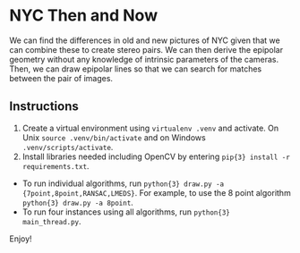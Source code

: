 # NYC Then and Now
We can find the differences in old and new pictures of NYC given that we can combine these to create stereo pairs. We can then derive the epipolar geometry without any knowledge of intrinsic parameters of the cameras. Then, we can draw epipolar lines so that we can search for matches between the pair of images.

## Instructions
1. Create a virtual environment using `virtualenv .venv` and activate. On Unix `source .venv/bin/activate` and on Windows `.venv/scripts/activate`.
2. Install libraries needed including OpenCV by entering `pip{3} install -r requirements.txt`.
* To run individual algorithms, run `python{3} draw.py -a {7point,8point,RANSAC,LMEDS}`. For example, to use the 8 point algorithm `python{3} draw.py -a 8point`.
* To run four instances using all algorithms, run `python{3} main_thread.py`.

Enjoy!
